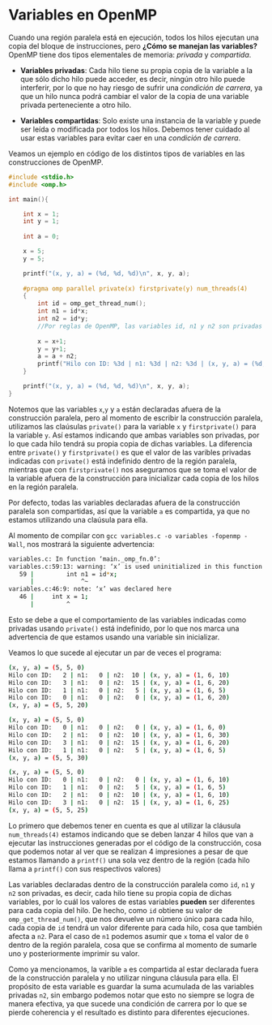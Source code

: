 # Variables en OpenMP

Cuando una región paralela está en ejecución, todos los hilos ejecutan una copia del bloque de instrucciones, pero **¿Cómo se manejan las variables?** OpenMP tiene dos tipos elementales de memoria: *privada* y *compartida*.

- **Variables privadas**: Cada hilo tiene su propia copia de la variable a la que sólo dicho hilo puede acceder, es decir, ningún otro hilo puede interferir, por lo que no hay riesgo de sufrir una *condición de carrera*, ya que un hilo nunca podrá cambiar el valor de la copia de una variable privada perteneciente a otro hilo.

- **Variables compartidas**: Solo existe una instancia de la variable y puede ser leída o modificada por todos los hilos. Debemos tener cuidado al usar estas variables para evitar caer en una *condición de carrera*.

Veamos un ejemplo en código de los distintos tipos de variables en las construcciones de OpenMP.

```c
#include <stdio.h>
#include <omp.h>

int main(){

    int x = 1;
    int y = 1;
    
    int a = 0;

    x = 5;
    y = 5;

    printf("(x, y, a) = (%d, %d, %d)\n", x, y, a);
    
    #pragma omp parallel private(x) firstprivate(y) num_threads(4)
    {
        int id = omp_get_thread_num();
        int n1 = id*x;
        int n2 = id*y;
        //Por reglas de OpenMP, las variables id, n1 y n2 son privadas
        
        x = x+1;
        y = y+1;
        a = a + n2;
        printf("Hilo con ID: %3d | n1: %3d | n2: %3d | (x, y, a) = (%d, %d, %d)\n", id, n1, n2, x, y, a);
    }

    printf("(x, y, a) = (%d, %d, %d)\n", x, y, a);
}
```

Notemos que las variables `x`,`y` y `a` están declaradas afuera de la construcción paralela, pero al momento de escribir la construcción paralela, utilizamos las claúsulas `private()` para la variable `x` y `firstprivate()` para la variable `y`. Así estamos indicando que ambas variables son privadas, por lo que cada hilo tendrá su propia copia de dichas variables. La diferencia entre `private()` y `firstprivate()` es que el valor de las varibles privadas indicadas con `private()` está indefinido dentro de la región paralela, mientras que con `firstprivate()` nos aseguramos que se toma el valor de la variable afuera de la construcción para inicializar cada copia de los hilos en la región paralela.

Por defecto, todas las variables declaradas afuera de la construcción paralela son compartidas, así que la variable `a` es compartida, ya que no estamos utilizando una claúsula para ella.

Al momento de compilar con `gcc variables.c -o variables -fopenmp -Wall`, nos mostrará la siguiente advertencia:

```sh
variables.c: In function ‘main._omp_fn.0’:
variables.c:59:13: warning: ‘x’ is used uninitialized in this function [-Wuninitialized]
   59 |         int n1 = id*x;
      |             ^~
variables.c:46:9: note: ‘x’ was declared here
   46 |     int x = 1;
      |         ^
```

Esto se debe a que el comportamiento de las variables indicadas como privadas usando `private()`  está indefinido, por lo que nos marca una advertencia de que estamos usando una variable sin inicializar.

Veamos lo que sucede al ejecutar un par de veces el programa:

```sh
(x, y, a) = (5, 5, 0)
Hilo con ID:   2 | n1:   0 | n2:  10 | (x, y, a) = (1, 6, 10)
Hilo con ID:   3 | n1:   0 | n2:  15 | (x, y, a) = (1, 6, 20)
Hilo con ID:   1 | n1:   0 | n2:   5 | (x, y, a) = (1, 6, 5)
Hilo con ID:   0 | n1:   0 | n2:   0 | (x, y, a) = (1, 6, 20)
(x, y, a) = (5, 5, 20)
```

```sh
(x, y, a) = (5, 5, 0)
Hilo con ID:   0 | n1:   0 | n2:   0 | (x, y, a) = (1, 6, 0)
Hilo con ID:   2 | n1:   0 | n2:  10 | (x, y, a) = (1, 6, 30)
Hilo con ID:   3 | n1:   0 | n2:  15 | (x, y, a) = (1, 6, 20)
Hilo con ID:   1 | n1:   0 | n2:   5 | (x, y, a) = (1, 6, 5)
(x, y, a) = (5, 5, 30)
```

```sh
(x, y, a) = (5, 5, 0)
Hilo con ID:   0 | n1:   0 | n2:   0 | (x, y, a) = (1, 6, 10)
Hilo con ID:   1 | n1:   0 | n2:   5 | (x, y, a) = (1, 6, 5)
Hilo con ID:   2 | n1:   0 | n2:  10 | (x, y, a) = (1, 6, 10)
Hilo con ID:   3 | n1:   0 | n2:  15 | (x, y, a) = (1, 6, 25)
(x, y, a) = (5, 5, 25)
```

Lo primero que debemos tener en cuenta es que al utilizar la cláusula `num_threads(4)` estamos indicando que se deben lanzar 4 hilos que van a ejecutar las instrucciones generadas por el código de la construcción, cosa que podemos notar al ver que se realizan 4 impresiones a pesar de que estamos llamando a `printf()` una sola vez dentro de la región (cada hilo llama a `printf()` con sus respectivos valores)

Las variables declaradas dentro de la construcción paralela como `id`, `n1` y `n2` son privadas, es decir, cada hilo tiene su propia copia de dichas variables, por lo cuál los valores de estas variables **pueden** ser diferentes para cada copia del hilo. De hecho, como `id` obtiene su valor de `omp_get_thread_num()`, que nos devuelve un número único para cada hilo, cada copia de `id` tendrá un valor diferente para cada hilo, cosa que también afecta a `n2`. Para el caso de `n1` podemos asumir que `x` toma el valor de `0` dentro de la región paralela, cosa que se confirma al momento de sumarle uno y posteriormente imprimir su valor.

Como ya mencionamos, la varible `a` es compartida al estar declarada fuera de la construcción paralela y no utilizar ninguna cláusula para ella. El propósito de esta variable es guardar la suma acumulada de las variables privadas `n2`, sin embargo podemos notar que esto no siempre se logra de manera efectiva, ya que sucede una condición de carrera por lo que se pierde coherencia y el resultado es distinto para diferentes ejecuciones.

